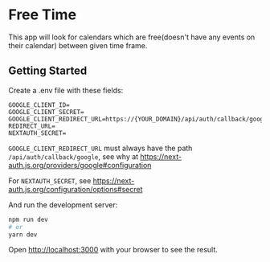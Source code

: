 # Free Time
This app will look for calendars which are free(doesn't have any events on their calendar) between given time frame.

## Getting Started
Create a .env file with these fields:
```
GOOGLE_CLIENT_ID=
GOOGLE_CLIENT_SECRET=
GOOGLE_CLIENT_REDIRECT_URL=https://{YOUR_DOMAIN}/api/auth/callback/google
REDIRECT_URL=
NEXTAUTH_SECRET=
```
`GOOGLE_CLIENT_REDIRECT_URL` must always have the path `/api/auth/callback/google`, see why at https://next-auth.js.org/providers/google#configuration

For `NEXTAUTH_SECRET`, see https://next-auth.js.org/configuration/options#secret

And run the development server:

```bash
npm run dev
# or
yarn dev
```

Open [http://localhost:3000](http://localhost:3000) with your browser to see the result.

